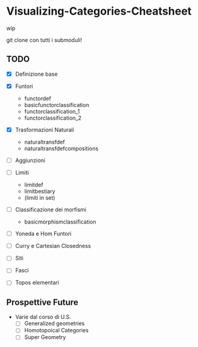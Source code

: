 # Visualizing-Categories-Cheatsheet
wip

git clone con tutti i submoduli!


## TODO
- [x] Definizione base
- [x] Funtori
  - functordef
  - basicfunctorclassification
  - functorclassification_1
  - functorclassification_2
- [x] Trasformazioni Naturali
  - naturaltransfdef
  - naturaltransfdefcompositions
- [ ] Aggiunzioni
- [ ] Limiti
  - limitdef
  - limitbestiary
  - (limiti in set)
- [ ] Classificazione dei morfismi
  - basicmorphismclassification
- [ ] Yoneda e Hom Funtori
- [ ] Curry e Cartesian Closedness
- [ ] Siti
- [ ] Fasci
- [ ] Topos elementari


## Prospettive Future
- Varie dal corso di U.S.
  - [ ] Generalized geometries
  - [ ] Homotopoical Categories
  - [ ] Super Geometry
